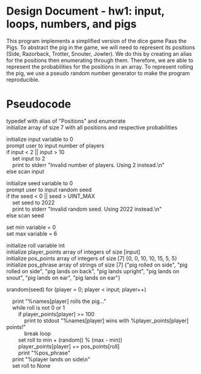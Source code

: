 
# Design Document - hw1: input, loops, numbers, and pigs

This program implements a simplified version of the dice game Pass the Pigs. To abstract the pig in the game, we will need to represent its positions (Side, Razorback, Trotter, Snouter, Jowler). We do this by creating an alias for the positions then enumerating through them. Therefore, we are able to represent the probabilities for the positions in an array. To represent rolling the pig, we use a pseudo random number generator to make the program reproducible.

# Pseudocode


typedef with alias of "Positions" and enumerate  
initialize array of size 7 with all positions and respective probabilities  

initialize input variable to 0    
prompt user to input number of players    
if input < 2 || input > 10  
&nbsp;&nbsp;&nbsp;&nbsp;set input to 2  
&nbsp;&nbsp;&nbsp;&nbsp;print to stderr "Invalid number of players. Using 2 instead.\n"    
else scan input  

initialize seed variable to 0    
prompt user to input random seed   
if the seed < 0 || seed > UINT_MAX    
&nbsp;&nbsp;&nbsp;&nbsp;set seed to 2022    
&nbsp;&nbsp;&nbsp;&nbsp;print to stderr "Invalid random seed. Using 2022 instead.\n"    
else scan seed  

set min variable = 0  
set max variable = 6   

initialize roll variable int  
initialize player_points array of integers of size [input]  
initialize pos_points array of integers of size [7] {0, 0, 10, 10, 15, 5, 5}  
initialize pos_phrase array of strings of size [7] {"pig rolled on side", "pig rolled on side", "pig lands on back", "pig lands upright", "pig lands on snout", "pig lands on ear", "pig lands on ear"}  

srandom(seed)
for (player = 0; player < input; player++)  

&nbsp;&nbsp;&nbsp;&nbsp;print "%names[player] rolls the pig..."  
&nbsp;&nbsp;&nbsp;&nbsp;while roll is not 0 or 1  
&nbsp;&nbsp;&nbsp;&nbsp;&nbsp;&nbsp;&nbsp;&nbsp;if player_points[player] >= 100   
&nbsp;&nbsp;&nbsp;&nbsp;&nbsp;&nbsp;&nbsp;&nbsp;&nbsp;&nbsp;&nbsp;&nbsp;print to stdout "%names[player] wins with %player_points[player] points!"  
&nbsp;&nbsp;&nbsp;&nbsp;&nbsp;&nbsp;&nbsp;&nbsp;&nbsp;&nbsp;&nbsp;&nbsp;break loop  
&nbsp;&nbsp;&nbsp;&nbsp;&nbsp;&nbsp;&nbsp;&nbsp;set roll to min + (random() % (max - min))   
&nbsp;&nbsp;&nbsp;&nbsp;&nbsp;&nbsp;&nbsp;&nbsp;player_points[player] += pos_points[roll]  
&nbsp;&nbsp;&nbsp;&nbsp;&nbsp;&nbsp;&nbsp;&nbsp;print "%pos_phrase"  
&nbsp;&nbsp;&nbsp;&nbsp;print "%player lands on side\n"  
&nbsp;&nbsp;&nbsp;&nbsp;set roll to None  


